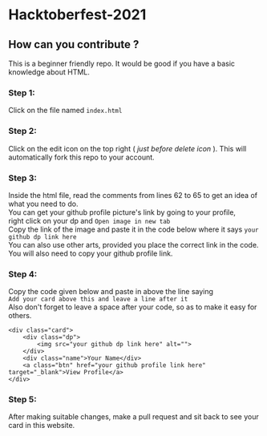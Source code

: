 # Hacktoberfest-2021

## How can you contribute ?

This is a beginner friendly repo. 
It would be good if you have a basic knowledge about HTML.

### Step 1:
Click on the file named ```index.html```

### Step 2:
Click on the edit icon on the top right ( _just before delete icon_ ). This will automatically fork this repo to your account.

### Step 3:
Inside the html file, read the comments from lines 62 to 65 to get an idea of what you need to do. <br>
You can get your github profile picture's link by going to your profile, <br> right click on your dp and ```Open image in new tab``` <br>
Copy the link of the image and paste it in the code below where it says ```your github dp link here``` <br>
You can also use other arts, provided you place the correct link in the code. <br>
You will also need to copy your github profile link.

### Step 4:
Copy the code given below and paste in above the line saying <br>
```Add your card above this and leave a line after it``` <br>
Also don't forget to leave a space after your code, so as to make it easy for others.

``` [html]
<div class="card">
    <div class="dp">
        <img src="your github dp link here" alt="">
    </div>
    <div class="name">Your Name</div>
    <a class="btn" href="your github profile link here" target="_blank">View Profile</a>
</div>
```

### Step 5:
After making suitable changes, make a pull request and sit back to see your card in this website.
